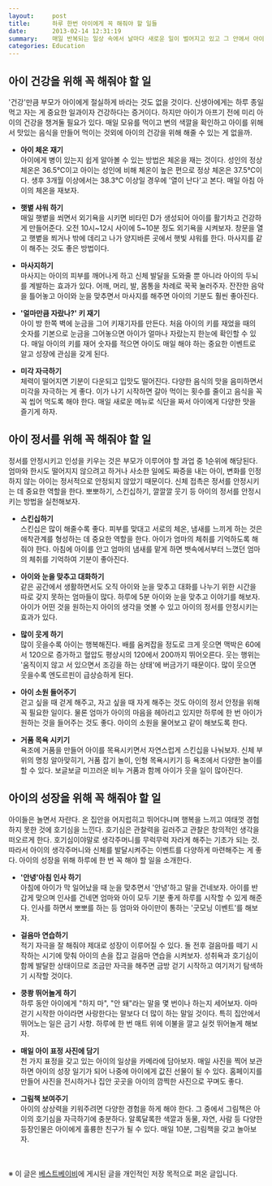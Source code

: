 ```yaml
---
layout:     post
title:      하루 한번 아이에게 꼭 해줘야 할 일들
date:       2013-02-14 12:31:19
summary:    매일 반복되는 일상 속에서 날마다 새로운 일이 벌어지고 있고 그 안에서 아이는 성장한다. 아이의 건강과 정서 발달, 즐거움을 주기 위해 엄마가 하루 한 번 꼭 해줘야 할 일을 소개한다. 
categories: Education
---
```


## 아이 건강을 위해 꼭 해줘야 할 일

'건강'만큼 부모가 아이에게 절실하게 바라는 것도 없을 것이다. 신생아에게는 하루 종일 먹고 자는 게 중요한 일과이자 건강하다는 증거이다. 하지만 아이가 아프기 전에 미리 아이의 건강을 챙겨둘 필요가 있다. 매일 모유를 먹이고 변의 색깔을 확인하고 아이를 위해서 맛있는 음식을 만들어 먹이는 것외에 아이의 건강을 위해 해줄 수 있는 게 없을까.

* **아이 체온 재기**         
아이에게 병이 있는지 쉽게 알아볼 수 있는 방법은 체온을 재는 것이다. 성인의 정상 체온은 36.5℃이고 아이는 성인에 비해 체온이 높은 편으로 정상 체온은 37.5℃이다. 생후 3개월 이상에서는 38.3℃ 이상일 경우에 '열이 난다'고 본다. 매일 아침 아이의 체온을 재보자.

* **햇볕 샤워 하기**       
매일 햇볕을 쐬면서 외기욕을 시키면 비타민 D가 생성되어 아이를 활기차고 건강하게 만들어준다. 오전 10시~12시 사이에 5~10분 정도 외기욕을 시켜보자. 창문을 열고 햇볕을 쬐거나 밖에 데리고 나가 양지바른 곳에서 햇빛 샤워를 한다. 마사지를 같이 해주는 것도 좋은 방법이다.

* **마사지하기**       
마사지는 아이의 피부를 깨어나게 하고 신체 발달을 도와줄 뿐 아니라 아이의 두뇌를 계발하는 효과가 있다. 어깨, 머리, 발, 몸통을 차례로 꾹꾹 눌러주자. 잔잔한 음악을 틀어놓고 아이와 눈을 맞추면서 마사지를 해주면 아이의 기분도 훨씬 좋아진다.

* **'얼마만큼 자랐나?' 키 재기**       
아이 방 한쪽 벽에 눈금을 그어 키재기자를 만든다. 처음 아이의 키를 재었을 때의 숫자를 기본으로 눈금을 그어놓으면 아이가 얼마나 자랐는지 한눈에 확인할 수 있다. 매일 아이의 키를 재어 숫자를 적으면 아이도 매일 해야 하는 중요한 이벤트로 알고 성장에 관심을 갖게 된다.

* **미각 자극하기**       
체력이 떨어지면 기분이 다운되고 입맛도 떨어진다. 다양한 음식의 맛을 음미하면서 미각을 자극하는 게 좋다. 이가 나기 시작하면 갈아 먹이는 횟수를 줄이고 음식을 꼭꼭 씹어 먹도록 해야 한다. 매일 새로운 메뉴로 식단을 짜서 아이에게 다양한 맛을 즐기게 하자.



## 아이 정서를 위해 꼭 해줘야 할 일

정서를 안정시키고 인성을 키우는 것은 부모가 이루어야 할 과업 중 1순위에 해당된다. 엄마와 한시도 떨어지지 않으려고 하거나 사소한 일에도 짜증을 내는 아이, 변화를 인정하지 않는 아이는 정서적으로 안정되지 않았기 때문이다. 신체 접촉은 정서를 안정시키는 데 중요한 역할을 한다. 뽀뽀하기, 스킨십하기, 깔깔깔 웃기 등 아이의 정서를 안정시키는 방법을 실천해보자.

* **스킨십하기**       
스킨십은 많이 해줄수록 좋다. 피부를 맞대고 서로의 체온, 냄새를 느끼게 하는 것은 애착관계를 형성하는 데 중요한 역할을 한다. 아이가 엄마의 체취를 기억하도록 해줘야 한다. 아침에 아이를 안고 엄마의 냄새를 맡게 하면 뱃속에서부터 느꼈던 엄마의 체취를 기억하여 기분이 좋아진다.

* **아이와 눈을 맞추고 대화하기**       
같은 공간에서 생활하면서도 오직 아이와 눈을 맞추고 대화를 나누기 위한 시간을 따로 갖지 못하는 엄마들이 많다. 하루에 5분 아이와 눈을 맞추고 이야기를 해보자. 아이가 어떤 것을 원하는지 아이의 생각을 엿볼 수 있고 아이의 정서를 안정시키는 효과가 있다.

* **많이 웃게 하기**       
많이 웃을수록 아이는 행복해진다. 배를 움켜잡을 정도로 크게 웃으면 맥박은 60에서 120으로 증가하고 혈압도 평상시의 120에서 200까지 뛰어오른다. 웃는 행위는 '움직이지 않고 서 있으면서 조깅을 하는 상태'에 버금가기 때문이다. 많이 웃으면 웃을수록 엔도르핀이 급상승하게 된다.

* **아이 소원 들어주기**       
걷고 싶을 때 걷게 해주고, 자고 싶을 때 자게 해주는 것도 아이의 정서 안정을 위해 꼭 필요한 일이다. 물론 엄마가 아이의 마음을 헤아리고 있지만 하루에 한 번 아이가 원하는 것을 들어주는 것도 좋다. 아이의 소원을 물어보고 같이 해보도록 한다.

* **거품 목욕 시키기**       
욕조에 거품을 만들어 아이를 목욕시키면서 자연스럽게 스킨십을 나눠보자. 신체 부위의 명칭 알아맞히기, 거품 잡기 놀이, 인형 목욕시키기 등 욕조에서 다양한 놀이를 할 수 있다. 보글보글 미끄러운 비누 거품과 함께 아이가 웃을 일이 많아진다.



## 아이의 성장을 위해 꼭 해줘야 할 일

아이들은 놀면서 자란다. 온 집안을 어지럽히고 뛰어다니며 행복을 느끼고 여태껏 경험하지 못한 것에 호기심을 느낀다. 호기심은 관찰력을 길러주고 관찰은 창의적인 생각을 떠오르게 한다. 호기심이야말로 생각주머니를 무럭무럭 자라게 해주는 기초가 되는 것. 따라서 아이의 생각주머니와 신체를 발달시켜주는 이벤트를 다양하게 마련해주는 게 좋다. 아이의 성장을 위해 하루에 한 번 꼭 해야 할 일을 소개한다.

* **'안녕'아침 인사 하기**       
아침에 아이가 막 일어났을 때 눈을 맞추면서 '안녕'하고 말을 건네보자. 아이를 반갑게 맞으며 인사를 건네면 엄마와 아이 모두 기분 좋게 하루를 시작할 수 있게 해준다. 인사를 하면서 뽀뽀를 하는 등 엄마와 아이만이 통하는 '굿모닝 이벤트'를 해보자.

* **걸음마 연습하기**       
적기 자극을 잘 해줘야 제대로 성장이 이루어질 수 있다. 돌 전후 걸음마를 떼기 시작하는 시기에 맞춰 아이의 손을 잡고 걸음마 연습을 시켜보자. 성취욕과 호기심이 함께 발달한 상태이므로 조금만 자극을 해주면 금방 걷기 시작하고 여기저기 탐색하기 시작할 것이다.

* **쿵쾅 뛰어놀게 하기**       
하루 동안 아이에게 "하지 마", "안 돼"라는 말을 몇 번이나 하는지 세어보자. 아마 걷기 시작한 아이라면 사랑한다는 말보다 더 많이 하는 말일 것이다. 특히 집안에서 뛰어노는 일은 금기 사항. 하루에 한 번 매트 위에 이불을 깔고 실컷 뛰어놀게 해보자.

* **매일 아이 표정 사진에 담기**       
천 가지 표정을 갖고 있는 아이의 일상을 카메라에 담아보자. 매일 사진을 찍어 보관하면 아이의 성장 일기가 되어 나중에 아이에게 값진 선물이 될 수 있다. 홈페이지를 만들어 사진을 전시하거나 집안 곳곳을 아이의 깜찍한 사진으로 꾸며도 좋다.

* **그림책 보여주기**       
아이의 상상력을 키워주려면 다양한 경험을 하게 해야 한다. 그 중에서 그림책은 아이의 호기심을 자극하기에 충분하다. 알록달록한 색깔과 동물, 자연, 사람 등 다양한 등장인물은 아이에게 훌륭한 친구가 될 수 있다. 매일 10분, 그림책을 갖고 놀아보자.


<br /><br />
※ 이 글은 [베스트베이비](http://www.ibestbaby.co.kr)에 게시된 글을 개인적인 저장 목적으로 퍼온 글입니다.